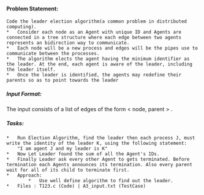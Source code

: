 #### Problem Statement:
    Code the leader election algorithm(a common problem in distributed computing). 
    *   Consider each node as an Agent with unique ID and Agents are connected in a tree structure where each edge between two agents represents an bidirection way to communicate.
    *   Each node will be a new process and edges will be the pipes use to communicate between the processes.
    *   The algorithm elects the agent having the minimum identifier as the leader. At the end, each agent is aware of the leader, including the leader itself.
    *   Once the leader is identified, the agents may redefine their parents so as to point towards the leader

##### Input Format:
   The input consists of a list of edges of the form < node, parent > .

##### Tasks:
    *   Run Election Algorithm, find the leader then each process J, must write the identity of the leader K, using the following statement:
        "I am agent J and my leader is K"    
    *   Now Let Leader found the sum of all the Agent's IDs.
    *   Finally Leader ask every other Agent to gets terminated. Before termination each Agents announces its termination. Also every parent wait for all of its child to terminate first.
    *   Approach:
            *   Use well define algorithm to find out the leader.
    *   Files : T123.c (Code) | A3_input.txt (TestCase)
